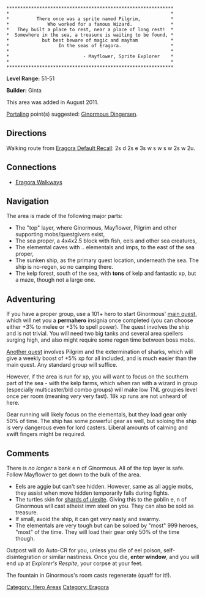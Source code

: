     *************************************************************
    *                                                           *
    *          There once was a sprite named Pilgrim,           *
    *              Who worked for a famous Wizard.              *
    *   They built a place to rest, near a place of long rest!  *
    *  Somewhere in the sea, a treasure is waiting to be found, *
    *            but best beware of magic and mayham            *
    *                  In the seas of Eragora.                  *
    *                                                           *
    *                           - Mayflower, Sprite Explorer    *
    *                                                           *
    *************************************************************

**Level Range:** 51-51

**Builder:** Ginta

This area was added in August 2011.

[Portaling](Portal.md "wikilink") point(s) suggested: [Ginormous
Dingersen](Ginormous_Dingersen "wikilink").

## Directions

Walking route from [Eragora Default
Recall](Eragora_Default_Recall "wikilink"): 2s d 2s e 3s w s w s w 2s w
2u.

## Connections

-   [ Eragora Walkways](:Category:_Eragora_Walkways.md "wikilink")

## Navigation

The area is made of the following major parts:

-   The "top" layer, where Ginormous, Mayflower, Pilgrim and other
    supporting mobs/questgivers exist,
-   The sea proper, a 4x4x2.5 block with fish, eels and other sea
    creatures,
-   The elemental caves with .. elementals and imps, to the east of the
    sea proper,
-   The sunken ship, as the primary quest location, underneath the sea.
    The ship is no-regen, so no camping there.
-   The kelp forest, south of the sea, with **tons** of kelp and
    fantastic xp, but a maze, though not a large one.

## Adventuring

If you have a proper group, use a 101+ hero to start Ginormous' [main
quest](Deep-Sea_Diver_Quest.md "wikilink"), which will net you a
**permahero** insignia once completed (you can choose either +3% to
melee or +3% to spell power). The quest involves the ship and is not
trivial. You will need two big tanks and several area spellers surging
high, and also might require some regen time between boss mobs.

[Another quest](Safety_Award_Quest.md "wikilink") involves Pilgrim and
the extermination of sharks, which will give a weekly boost of +5% xp
for all included, and is much easier than the main quest. Any standard
group will suffice.

However, if the area is run for xp, you will want to focus on the
southern part of the sea - with the kelp farms, which when ran with a
wizard in group (especially multicaster/bld combo groups) will make low
TNL groupies level once per room (meaning *very* very fast). 18k xp runs
are not unheard of here.

Gear running will likely focus on the elementals, but they load gear
only 50% of time. The ship has some powerful gear as well, but soloing
the ship is very dangerous even for lord casters. Liberal amounts of
calming and swift fingers might be required.

## Comments

There is *no longer* a bank e n of Ginormous. All of the top layer is
safe. Follow Mayflower to get down to the bulk of the area.

-   Eels are aggie but can't see hidden. However, same as all aggie
    mobs, they assist when move hidden temporarily falls during fights.
-   The turtles skin for [shards of
    ulexite](Shard_Of_Ulexite.md "wikilink"). Giving this to the goblin
    e, n of Ginormous will cast atheist imm steel on you. They can also
    be sold as treasure.
-   If small, avoid the ship, it can get very nasty and swarmy.
-   The elementals are very tough but can be soloed by "most" 999
    heroes, "most" of the time. They will load their gear only 50% of
    the time though.

Outpost will do Auto-CR for you, unless you die of eel poison,
self-disintegration or similar nastiness. Once you die, **enter
window**, and you will end up at *Explorer's Respite*, your corpse at
your feet.

The fountain in Ginormous's room casts regenerate (quaff for it!).

[Category: Hero Areas](Category:_Hero_Areas "wikilink") [Category:
Eragora](Category:_Eragora "wikilink")
